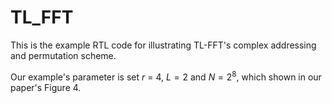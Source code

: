 # TL_FFT
This is the example RTL code for illustrating TL-FFT's complex addressing and permutation scheme.  

Our example's parameter is set $r$ = 4, $L = 2$ and $N = 2^8$, which shown in our paper's Figure 4.  
